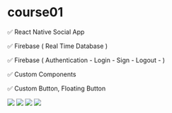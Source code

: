 # course01

✅ React Native Social App

✅ Firebase ( Real Time Database )

✅ Firebase ( Authentication - Login - Sign - Logout - )

✅ Custom Components

✅ Custom Button, Floating Button


<img src="https://github.com/eoakpinarr/course01/blob/main/Simulator%20Screen%20Shot%20-%20iPhone%2013%20-%202023-03-15%20at%2000.08.23.png?raw=true" width="auto">

<img src="https://github.com/eoakpinarr/course01/blob/main/Simulator%20Screen%20Shot%20-%20iPhone%2013%20-%202023-03-15%20at%2000.08.25.png?raw=true" width="auto">

<img src="https://github.com/eoakpinarr/course01/blob/main/Simulator%20Screen%20Shot%20-%20iPhone%2013%20-%202023-03-15%20at%2000.07.20.png?raw=true" width="auto">

<img src="https://github.com/eoakpinarr/course01/blob/main/Simulator%20Screen%20Shot%20-%20iPhone%2013%20-%202023-03-15%20at%2000.08.13.png?raw=true" width="auto">

